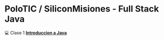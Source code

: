 # PoloTIC / SiliconMisiones - Full Stack Java

:computer: Clase 1 [**Introduccion a Java**](https://github.com/eugenia1984/diploUTNVM-PoloTIC-SiliconMisiones-Java/tree/main/polotic_siliconmisiones/clase01_intro_java)

